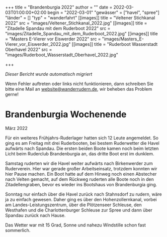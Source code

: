 +++
title = "Brandenburgia 2022"
author = ""
date = 2022-03-03T01:00:00+02:00
begin = "2022-03-01"
"gewässer" = ["havel", "spree"]
"länder" = []
"typ" = "wanderfahrt"
[[images]]
title = "Veltener Stichkanal 2022"
src = "images/Veltener_Stichkanal_2022.jpg"
[[images]]
title = "Zitadelle Spandau mit dem Ruderboot 2022"
src = "images/Zitadelle_Spandau_mit_dem_Ruderboot_2022.jpg"
[[images]]
title = "Masters E-Vierer vor Eiswerder 2022"
src = "images/Masters_E-Vierer_vor_Eiswerder_2022.jpg"
[[images]]
title = "Ruderboot Wasserstadt Oberhavel 2022"
src = "images/Ruderboot_Wasserstadt_Oberhavel_2022.jpg"

+++


*Dieser Bericht wurde automatisch migriert*

Wenn Fehler auftreten oder links nicht funktionieren, dann schreiben Sie bitte eine Mail an website@wanderrudern.de, wir beheben das Problem gerne!



# Brandenburgia Wochenende


März 2022

Für ein weiteres Frühjahrs-Ruderlager hatten sich 12 Leute angemeldet. So ging es am Freitag mit drei Ruderbooten, bei bestem Ruderwetter die Havel aufwärts nach Spandau. Die ersten beiden Boote kamen noch beim letzten Licht beim Ruderclub Brandenburgia an, das dritte Boot erst im dunklem.

Samstag ruderten wir die Havel weiter aufwärts nach Birkenwerder zum Ruderverein. Hier war gerade großer Arbeitseinsatz, trotzdem konnten wir hier Pause machen. Ein Boot hatte auf dem Hinweg noch einen Abstecher nach Velten gemacht, auf dem Rückweg ruderten alle Boote noch in den Zitadellengraben, bevor es wieder ins Bootshaus von Brandenburgia ging.

Sonntag nur einfach über die Havel zurück nach Stahnsdorf zu rudern, wäre ja zu einfach gewesen. Daher ging es über den Hohenzollernkanal, vorbei am Landes-Leistungszentrum, über die Plötzenseer Schleuse, den Westhafen und die Charlottenburger Schleuse zur Spree und dann über Spandau zurück nach Hause.

Das Wetter war mit 15 Grad, Sonne und nahezu Windstille schon fast sommerlich.